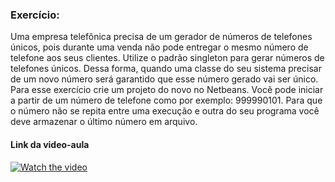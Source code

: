 ### Exercício:

Uma empresa telefônica precisa de um gerador de números de telefones únicos, pois durante uma venda não pode entregar o mesmo número de telefone aos seus clientes. 
Utilize o padrão singleton para gerar números de telefones únicos. 
Dessa forma, quando uma classe do seu sistema precisar de um novo número será garantido que esse número gerado vai ser único. 
Para esse exercício crie um projeto do novo no Netbeans. 
Você pode iniciar a partir de um número de telefone como por exemplo: 999990101. 
Para que o número não se repita entre uma execução e outra do seu programa você deve armazenar o último número em arquivo.

#### Link da video-aula

[![Watch the video](https://refactoring.guru/images/patterns/content/singleton/singleton.png?id=108a0b9b5ea5c4426e0a)](https://www.youtube.com/watch?v=zZcBcNV38DA&ab_channel=FelipeFrechiani)
